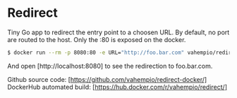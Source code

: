 # Redirect

Tiny Go app to redirect the entry point to a choosen URL.
By default, no port are routed to the host. Only the :80 is exposed on the docker.

```sh
$ docker run --rm -p 8080:80 -e URL="http://foo.bar.com" vahempio/redirect
```
And open [http://localhost:8080] to see the redirection to foo.bar.com.

Github source code: [https://github.com/vahempio/redirect-docker/]
DockerHub automated build: [https://hub.docker.com/r/vahempio/redirect/]
